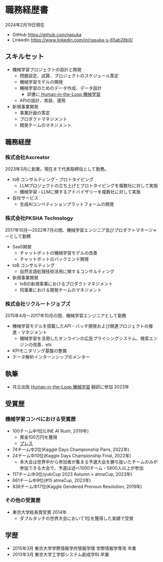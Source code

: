 # 職務経歴書

2024年2月19日現在

* GitHub https://github.com/nasuka
* LinkedIn https://www.linkedin.com/in/nasuka-s-65ab28b0/


## スキルセット

* 機械学習プロジェクトの設計と開発
  * 問題設定、試算、プロジェクトのスケジュール策定
  * 機械学習モデルの開発
  * 機械学習のためのデータ作成、データ設計
    * 訳書に[ Human-in-the-Loop 機械学習](https://www.kyoritsu-pub.co.jp/book/b10039888.html)
  * APIの設計、実装、運用
* 新規事業開発
  * 事業計画の策定
  * プロダクトマネジメント
  * 開発チームのマネジメント

<div class="page-break"></div>


## 職務経歴

### 株式会社Axcreator

2023年3月に創業。現在まで代表取締役として勤務。


* toB コンサルティング・プロトタイピング
  * LLMプロジェクトの立ち上げとプロトタイピングを複数社に対して実施
  * 機械学習・LLMに関するアドバイザリーを複数社に対して実施
* 自社サービス
  * 生成AIコンペティションプラットフォームの開発

### 株式会社PKSHA Technology

2017年10月〜2022年7月の間、機械学習エンジニア及びプロダクトマネージャーとして勤務


* SaaS開発
  * チャットボットの機械学習モデルの改善
  * チャットボットのバックエンド開発
* toB コンサルティング
  * 自然言語処理技術活用に関するコンサルティング
* 新規事業開発
  * toBの新規事業におけるプロダクトマネジメント
  * 同事業における開発チームのマネジメント

<div class="page-break"></div>

### 株式会社リクルートジョブズ

2015年4月〜2017年10月の間、機械学習エンジニアとして勤務

* 機械学習モデルを搭載したAPI・バッチ開発および関連プロジェクトの推進・マネジメント
  * 機械学習を活用したオンラインの広告プライシングシステム、検索エンジンの改善、etc
* KPIモニタリング基盤の整備
* データ解析インターンシップのメンター


## 執筆

* 共立出版 [Human-in-the-Loop 機械学習](https://www.kyoritsu-pub.co.jp/book/b10039888.html) 翻訳に参加 2023年

## 受賞歴
### 機械学習コンペにおける受賞歴
* 100チーム中1位(LINE AI Rush, 2019年)
  * 賞金100万円を獲得
  * [プレス](https://www.bedore.jp/news/20190910_01/)
*  74チーム中2位(Kaggle Days Championship Paris, 2022年)
* 24チーム中10位(Kaggle Days Championship Final, 2022年)
  * 本大会は世界中から参加者が集まる予選大会を勝ち抜いたチームのみが参加できる大会で、予選は述べ1000チーム・5800人以上が参加
* 117チーム中3位(yukiCup 2023 Autumn × atmaCup, 2023年)
* 661チーム中9位(#15 atmaCup, 2023年)
* 838チーム中17位(Kaggle Gendered Pronoun Resolution, 2019年)

### その他の受賞歴
* 東京大学総長賞受賞 2014年
  * ダブルダッチの世界大会において1位を獲得した実績で受賞

## 学歴

* 2015年3月 東京大学学際情報学府情報学環 学際情報学専攻 卒業
* 2013年3月 東京大学工学部システム創成学科 卒業